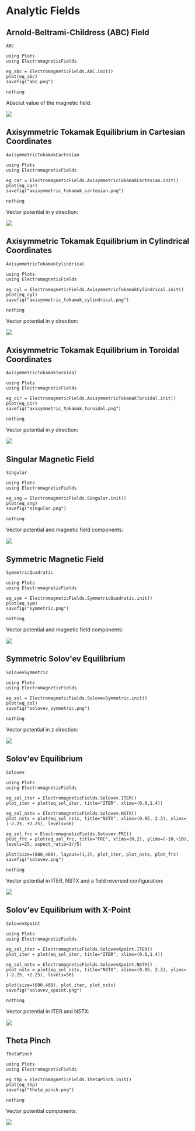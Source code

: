 
# Analytic Fields


## Arnold-Beltrami-Childress (ABC) Field

```@docs
ABC
```
```@eval
using Plots
using ElectromagneticFields

eq_abc = ElectromagneticFields.ABC.init()
plot(eq_abc)
savefig("abc.png")

nothing
```

Absolut value of the magnetic field:

![](abc.png)



## Axisymmetric Tokamak Equilibrium in Cartesian Coordinates

```@docs
AxisymmetricTokamakCartesian
```
```@eval
using Plots
using ElectromagneticFields

eq_car = ElectromagneticFields.AxisymmetricTokamakCartesian.init()
plot(eq_car)
savefig("axisymmetric_tokamak_cartesian.png")

nothing
```

Vector potential in y direction:

![](axisymmetric_tokamak_cartesian.png)



## Axisymmetric Tokamak Equilibrium in Cylindrical Coordinates

```@docs
AxisymmetricTokamakCylindrical
```
```@eval
using Plots
using ElectromagneticFields

eq_cyl = ElectromagneticFields.AxisymmetricTokamakCylindrical.init()
plot(eq_cyl)
savefig("axisymmetric_tokamak_cylindrical.png")

nothing
```

Vector potential in y direction:

![](axisymmetric_tokamak_cylindrical.png)



## Axisymmetric Tokamak Equilibrium in Toroidal Coordinates

```@docs
AxisymmetricTokamakToroidal
```
```@eval
using Plots
using ElectromagneticFields

eq_cir = ElectromagneticFields.AxisymmetricTokamakToroidal.init()
plot(eq_cir)
savefig("axisymmetric_tokamak_toroidal.png")

nothing
```

Vector potential in y direction:

![](axisymmetric_tokamak_toroidal.png)



## Singular Magnetic Field

```@docs
Singular
```
```@eval
using Plots
using ElectromagneticFields

eq_sng = ElectromagneticFields.Singular.init()
plot(eq_sng)
savefig("singular.png")

nothing
```

Vector potential and magnetic field components:

![](singular.png)



## Symmetric Magnetic Field

```@docs
SymmetricQuadratic
```
```@eval
using Plots
using ElectromagneticFields

eq_sym = ElectromagneticFields.SymmetricQuadratic.init()
plot(eq_sym)
savefig("symmetric.png")

nothing
```

Vector potential and magnetic field components:

![](symmetric.png)



## Symmetric Solov'ev Equilibrium

```@docs
SolovevSymmetric
```

```@eval
using Plots
using ElectromagneticFields

eq_sol = ElectromagneticFields.SolovevSymmetric.init()
plot(eq_sol)
savefig("solovev_symmetric.png")

nothing
```

Vector potential in z direction:

![](solovev_symmetric.png)



## Solov'ev Equilibrium

```@docs
Solovev
```

```@eval
using Plots
using ElectromagneticFields

eq_sol_iter = ElectromagneticFields.Solovev.ITER()
plot_iter = plot(eq_sol_iter, title="ITER", xlims=(0.6,1.4))

eq_sol_nstx = ElectromagneticFields.Solovev.NSTX()
plot_nstx = plot(eq_sol_nstx, title="NSTX", xlims=(0.05, 2.3), ylims=(-2.25, +2.25), levels=50)

eq_sol_frc = ElectromagneticFields.Solovev.FRC()
plot_frc = plot(eq_sol_frc, title="FRC", xlims=(0,2), ylims=(-10,+10), levels=25, aspect_ratio=1//5)

plot(size=(800,400), layout=(1,3), plot_iter, plot_nstx, plot_frc)
savefig("solovev.png")

nothing
```

Vector potential in ITER, NSTX and a field reversed configuration:

![](solovev.png)



## Solov'ev Equilibrium with X-Point

```@docs
SolovevXpoint
```

```@eval
using Plots
using ElectromagneticFields

eq_sol_iter = ElectromagneticFields.SolovevXpoint.ITER()
plot_iter = plot(eq_sol_iter, title="ITER", xlims=(0.6,1.4))

eq_sol_nstx = ElectromagneticFields.SolovevXpoint.NSTX()
plot_nstx = plot(eq_sol_nstx, title="NSTX", xlims=(0.05, 2.3), ylims=(-2.25, +2.25), levels=50)

plot(size=(600,400), plot_iter, plot_nstx)
savefig("solovev_xpoint.png")

nothing
```

Vector potential in ITER and NSTX:

![](solovev_xpoint.png)



## Theta Pinch

```@docs
ThetaPinch
```
```@eval
using Plots
using ElectromagneticFields

eq_thp = ElectromagneticFields.ThetaPinch.init()
plot(eq_thp)
savefig("theta_pinch.png")

nothing
```

Vector potential components:

![](theta_pinch.png)



